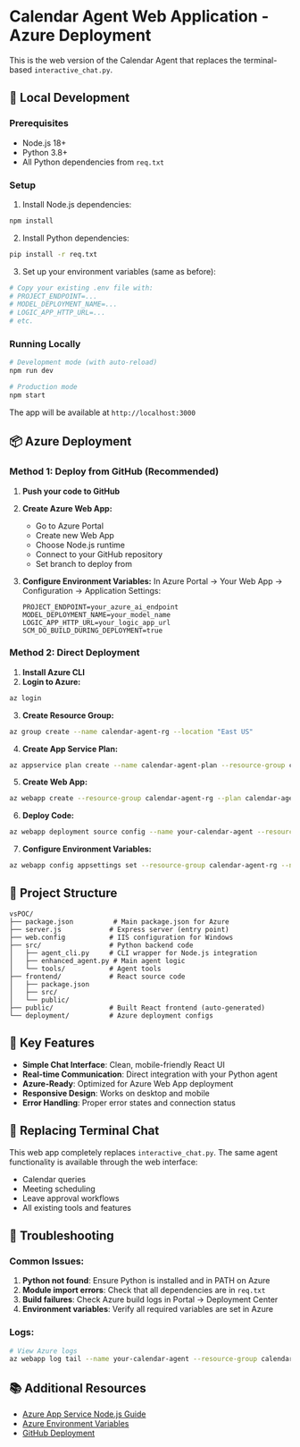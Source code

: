 # Calendar Agent Web Application - Azure Deployment

This is the web version of the Calendar Agent that replaces the terminal-based `interactive_chat.py`.

## 🚀 Local Development

### Prerequisites
- Node.js 18+ 
- Python 3.8+
- All Python dependencies from `req.txt`

### Setup
1. Install Node.js dependencies:
```bash
npm install
```

2. Install Python dependencies:
```bash
pip install -r req.txt
```

3. Set up your environment variables (same as before):
```bash
# Copy your existing .env file with:
# PROJECT_ENDPOINT=...
# MODEL_DEPLOYMENT_NAME=...
# LOGIC_APP_HTTP_URL=...
# etc.
```

### Running Locally
```bash
# Development mode (with auto-reload)
npm run dev

# Production mode
npm start
```

The app will be available at `http://localhost:3000`

## 📦 Azure Deployment

### Method 1: Deploy from GitHub (Recommended)

1. **Push your code to GitHub**
2. **Create Azure Web App:**
   - Go to Azure Portal
   - Create new Web App
   - Choose Node.js runtime
   - Connect to your GitHub repository
   - Set branch to deploy from

3. **Configure Environment Variables:**
   In Azure Portal → Your Web App → Configuration → Application Settings:
   ```
   PROJECT_ENDPOINT=your_azure_ai_endpoint
   MODEL_DEPLOYMENT_NAME=your_model_name
   LOGIC_APP_HTTP_URL=your_logic_app_url
   SCM_DO_BUILD_DURING_DEPLOYMENT=true
   ```

### Method 2: Direct Deployment

1. **Install Azure CLI**
2. **Login to Azure:**
```bash
az login
```

3. **Create Resource Group:**
```bash
az group create --name calendar-agent-rg --location "East US"
```

4. **Create App Service Plan:**
```bash
az appservice plan create --name calendar-agent-plan --resource-group calendar-agent-rg --sku F1 --is-linux
```

5. **Create Web App:**
```bash
az webapp create --resource-group calendar-agent-rg --plan calendar-agent-plan --name your-calendar-agent --runtime "NODE|18-lts"
```

6. **Deploy Code:**
```bash
az webapp deployment source config --name your-calendar-agent --resource-group calendar-agent-rg --repo-url https://github.com/yourusername/vsPOC --branch main
```

7. **Configure Environment Variables:**
```bash
az webapp config appsettings set --resource-group calendar-agent-rg --name your-calendar-agent --settings PROJECT_ENDPOINT="your_endpoint" MODEL_DEPLOYMENT_NAME="your_model"
```

## 🔧 Project Structure

```
vsPOC/
├── package.json          # Main package.json for Azure
├── server.js            # Express server (entry point)
├── web.config           # IIS configuration for Windows
├── src/                 # Python backend code
│   ├── agent_cli.py     # CLI wrapper for Node.js integration
│   ├── enhanced_agent.py # Main agent logic
│   └── tools/           # Agent tools
├── frontend/            # React source code
│   ├── package.json
│   ├── src/
│   └── public/
├── public/              # Built React frontend (auto-generated)
└── deployment/          # Azure deployment configs
```

## 🎯 Key Features

- **Simple Chat Interface**: Clean, mobile-friendly React UI
- **Real-time Communication**: Direct integration with your Python agent
- **Azure-Ready**: Optimized for Azure Web App deployment
- **Responsive Design**: Works on desktop and mobile
- **Error Handling**: Proper error states and connection status

## 🔄 Replacing Terminal Chat

This web app completely replaces `interactive_chat.py`. The same agent functionality is available through the web interface:
- Calendar queries
- Meeting scheduling  
- Leave approval workflows
- All existing tools and features

## 🐛 Troubleshooting

### Common Issues:

1. **Python not found**: Ensure Python is installed and in PATH on Azure
2. **Module import errors**: Check that all dependencies are in `req.txt`
3. **Build failures**: Check Azure build logs in Portal → Deployment Center
4. **Environment variables**: Verify all required variables are set in Azure

### Logs:
```bash
# View Azure logs
az webapp log tail --name your-calendar-agent --resource-group calendar-agent-rg
```

## 📚 Additional Resources

- [Azure App Service Node.js Guide](https://docs.microsoft.com/en-us/azure/app-service/quickstart-nodejs)
- [Azure Environment Variables](https://docs.microsoft.com/en-us/azure/app-service/configure-common)
- [GitHub Deployment](https://docs.microsoft.com/en-us/azure/app-service/deploy-github-actions)
